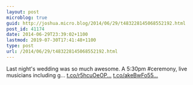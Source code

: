 ```yaml
---
layout: post
microblog: true
guid: http://joshua.micro.blog/2014/06/29/t483228145068552192.html
post_id: 41174
date: 2014-06-29T23:39:02+1100
lastmod: 2019-07-30T17:41:48+1100
type: post
url: /2014/06/29/t483228145068552192.html
---
```

Last night's wedding was so much awesome. A 5:30pm #ceremony, live musicians including g... [t.co/r5hcuOeOP...](http://t.co/r5hcuOeOPP) [t.co/akeBwFo55...](http://t.co/akeBwFo55n)
